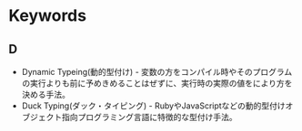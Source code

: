 Keywords
========

## D

* Dynamic Typeing(動的型付け) - 変数の方をコンパイル時やそのプログラムの実行よりも前に予めきめることはぜずに、実行時の実際の値をにより方を決める手法。
* Duck Typing(ダック・タイピング) - RubyやJavaScriptなどの動的型付けオブジェクト指向プログラミング言語に特徴的な型付け手法。
